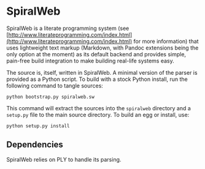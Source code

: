 # SpiralWeb

SpiralWeb is a literate programming system (see [http://www.literateprogramming.com/index.html](http://www.literateprogramming.com/index.html)
for more information) that uses lightweight text
markup (Markdown, with Pandoc extensions being the only option at the
moment) as its default backend and provides simple, pain-free build
integration to make building real-life systems easy.

The source is, itself, written in SpiralWeb. A minimal version of the parser
is provided as a Python script. To build with a stock Python install, run the
following command to tangle sources:

    python bootstrap.py spiralweb.sw

This command will extract the sources into the `spiralweb` directory and a `setup.py`
file to the main source directory. To build an egg or install, use:

    python setup.py install

## Dependencies

SpiralWeb relies on PLY to handle its parsing.
